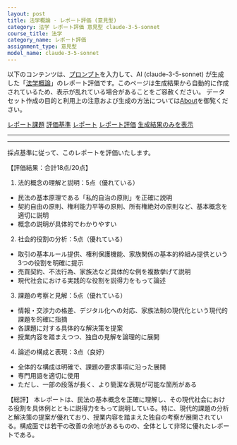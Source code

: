 ```yaml
---
layout: post
title: 法学概論 - レポート評価 (意見型)
category: 法学 レポート評価 意見型 claude-3-5-sonnet
course_title: 法学
category_name: レポート評価
assignment_type: 意見型
model_name: claude-3-5-sonnet
---
```


以下のコンテンツは、[プロンプト](http://127.0.0.1:8000/generated/法学/claude-3-5-sonnet/prompt_レポート評価-意見型.md)を入力して、AI (claude-3-5-sonnet) が生成した「[法学概論](/contents/法学/)」のレポート評価です。このページは生成結果から自動的に作成されているため、表示が乱れている場合があることをご容赦ください。
データセット作成の目的と利用上の注意および生成の方法については[About](/About)を御覧ください。

[レポート課題](../レポート課題-意見型)
[評価基準](../評価基準-意見型)
[レポート](../レポート-意見型)
[レポート評価](../レポート評価-意見型)
[生成結果のみを表示](http://127.0.0.1:8000/generated/法学/claude-3-5-sonnet/レポート評価-意見型.md)
  

***
***
  
採点基準に従って、このレポートを評価いたします。

【評価結果：合計18点/20点】

1. 法的概念の理解と説明：5点（優れている）
- 民法の基本原理である「私的自治の原則」を正確に説明
- 契約自由の原則、権利能力平等の原則、所有権絶対の原則など、基本概念を適切に説明
- 概念の説明が具体的でわかりやすい

2. 社会的役割の分析：5点（優れている）
- 取引の基本ルール提供、権利保護機能、家族関係の基本的枠組み提供という3つの役割を明確に提示
- 売買契約、不法行為、家族法など具体的な例を複数挙げて説明
- 現代社会における実践的な役割を説得力をもって論述

3. 課題の考察と見解：5点（優れている）
- 情報・交渉力の格差、デジタル化への対応、家族法制の現代化という現代的課題を的確に指摘
- 各課題に対する具体的な解決策を提案
- 授業内容を踏まえつつ、独自の見解を論理的に展開

4. 論述の構成と表現：3点（良好）
- 全体的な構成は明確で、課題の要求事項に沿った展開
- 専門用語を適切に使用
- ただし、一部の段落が長く、より簡潔な表現が可能な箇所がある

【総評】
本レポートは、民法の基本概念を正確に理解し、その現代社会における役割を具体例とともに説得力をもって説明している。特に、現代的課題の分析と解決策の提案が優れており、授業内容を踏まえた独自の考察が展開されている。構成面では若干の改善の余地があるものの、全体として非常に優れたレポートである。
